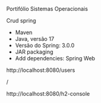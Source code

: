 Portifólio Sistemas Operacionais

Crud spring

* Maven
* Java, versão 17
* Versão do Spring: 3.0.0
* JAR packaging
* Add dependencies: Spring Web

http://localhost:8080/users

/

http://localhost:8080/h2-console